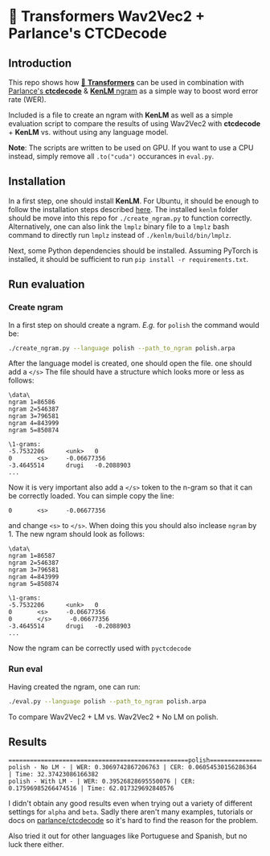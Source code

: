# 🤗 Transformers Wav2Vec2 + Parlance's CTCDecode

## Introduction

This repo shows how [🤗 **Transformers**](https://github.com/huggingface/transformers) can be used in combination
with [Parlance's **ctcdecode**](https://github.com/parlance/ctcdecode) & [**KenLM** ngram](https://github.com/kpu/kenlm) 
as a simple way to boost word error rate (WER).

Included is a file to create an ngram with **KenLM** as well as a simple evaluation script to 
compare the results of using Wav2Vec2 with **ctcdecode** + **KenLM** vs. without using any language model.


**Note**: The scripts are written to be used on GPU. If you want to use a CPU instead, 
simply remove all `.to("cuda")` occurances in `eval.py`.

## Installation

In a first step, one should install **KenLM**. For Ubuntu, it should be enough to follow the installation steps 
described [here](https://github.com/kpu/kenlm/blob/master/BUILDING). The installed `kenlm` folder 
should be move into this repo for `./create_ngram.py` to function correctly. Alternatively, one can also 
link the `lmplz` binary file to a `lmplz` bash command to directly run `lmplz` instead of `./kenlm/build/bin/lmplz`.

Next, some Python dependencies should be installed. Assuming PyTorch is installed, it should be sufficient to run
`pip install -r requirements.txt`.

## Run evaluation


### Create ngram

In a first step on should create a ngram. *E.g.* for `polish` the command would be:

```bash
./create_ngram.py --language polish --path_to_ngram polish.arpa
```

After the language model is created, one should open the file. one should add a `</s>`
The file should have a structure which looks more or less as follows:

```
\data\        
ngram 1=86586
ngram 2=546387
ngram 3=796581           
ngram 4=843999             
ngram 5=850874              
                                                  
\1-grams:
-5.7532206      <unk>   0
0       <s>     -0.06677356                                                                            
-3.4645514      drugi   -0.2088903
...
```

Now it is very important also add a `</s>` token to the n-gram
so that it can be correctly loaded. You can simple copy the line:

`0       <s>     -0.06677356`

and change `<s>` to `</s>`. When doing this you should also inclease `ngram` by 1.
The new ngram should look as follows:

```
\data\
ngram 1=86587
ngram 2=546387
ngram 3=796581
ngram 4=843999
ngram 5=850874

\1-grams:
-5.7532206      <unk>   0
0       <s>     -0.06677356
0       </s>     -0.06677356
-3.4645514      drugi   -0.2088903
...
```

Now the ngram can be correctly used with `pyctcdecode`


### Run eval

Having created the ngram, one can run:

```bash
./eval.py --language polish --path_to_ngram polish.arpa
```

To compare Wav2Vec2 + LM vs. Wav2Vec2 + No LM on polish.


## Results

```
==================================================polish==================================================
polish - No LM - | WER: 0.3069742867206763 | CER: 0.06054530156286364 | Time: 32.37423086166382
polish - With LM - | WER: 0.39526828695550076 | CER: 0.17596985266474516 | Time: 62.017329692840576
```

I didn't obtain any good results even when trying out a variety of different settings for `alpha` and `beta`. 
Sadly there aren't many examples, tutorials or docs on [parlance/ctcdecode](https://github.com/parlance/ctcdecode)
so it's hard to find the reason for the problem.

Also tried it out for other languages like Portuguese and Spanish, but no luck there either.
